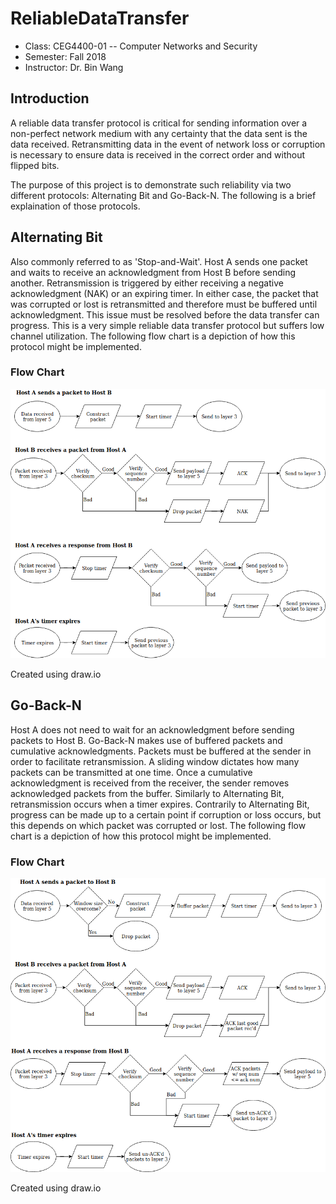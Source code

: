 # ReliableDataTransfer
- Class: CEG4400-01 -- Computer Networks and Security
- Semester: Fall 2018
- Instructor: Dr. Bin Wang

## Introduction
A reliable data transfer protocol is critical for sending information over a non-perfect network medium with any certainty that the data sent is the data received. Retransmitting data in the event of network loss or corruption is necessary to ensure data is received in the correct order and without flipped bits.

The purpose of this project is to demonstrate such reliability via two different protocols: Alternating Bit and Go-Back-N. The following is a brief explaination of those protocols.

## Alternating Bit
Also commonly referred to as 'Stop-and-Wait'. Host A sends one packet and waits to receive an acknowledgment from Host B before sending another. Retransmission is triggered by either receiving a negative acknowledgment (NAK) or an expiring timer. In either case, the packet that was corrupted or lost is retransmitted and therefore must be buffered until acknowledgment. This issue must be resolved before the data transfer can progress. This is a very simple reliable data transfer protocol but suffers low channel utilization. The following flow chart is a depiction of how this protocol might be implemented.


### Flow Chart
![Alt text](img/AlternatingBit.png?raw=true "Alternating Bit Flow Chart")


Created using draw.io

## Go-Back-N
Host A does not need to wait for an acknowledgment before sending packets to Host B. Go-Back-N makes use of buffered packets and cumulative acknowledgments. Packets must be buffered at the sender in order to facilitate retransmission. A sliding window dictates how many packets can be transmitted at one time. Once a cumulative acknowledgment is received from the receiver, the sender removes acknowledged packets from the buffer. Similarly to Alternating Bit, retransmission occurs when a timer expires. Contrarily to Alternating Bit, progress can be made up to a certain point if corruption or loss occurs, but this depends on which packet was corrupted or lost. The following flow chart is a depiction of how this protocol might be implemented.

### Flow Chart
![Alt text](img/GoBackN.png?raw=true "Alternating Bit Flow Chart")


Created using draw.io
